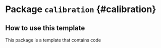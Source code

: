 # Package `calibration` {#calibration}



<move-here src='#pkg_name-autogenerated'/>

## How to use this template

This package is a template that contains code
